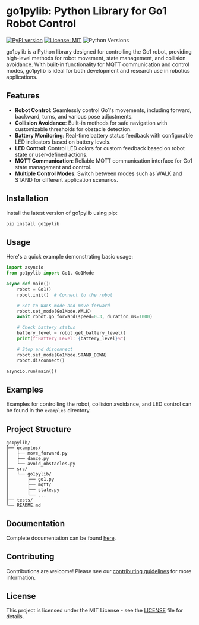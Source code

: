 
# go1pylib: Python Library for Go1 Robot Control

[![PyPI version](https://img.shields.io/pypi/v/go1pylib)](https://pypi.org/project/go1pylib/) [![License: MIT](https://img.shields.io/badge/License-MIT-blue.svg)](https://opensource.org/licenses/MIT) ![Python Versions](https://img.shields.io/pypi/pyversions/go1pylib)

go1pylib is a Python library designed for controlling the Go1 robot, providing high-level methods for robot movement, state management, and collision avoidance. With built-in functionality for MQTT communication and control modes, go1pylib is ideal for both development and research use in robotics applications.

## Features

- **Robot Control**: Seamlessly control Go1's movements, including forward, backward, turns, and various pose adjustments.
- **Collision Avoidance**: Built-in methods for safe navigation with customizable thresholds for obstacle detection.
- **Battery Monitoring**: Real-time battery status feedback with configurable LED indicators based on battery levels.
- **LED Control**: Control LED colors for custom feedback based on robot state or user-defined actions.
- **MQTT Communication**: Reliable MQTT communication interface for Go1 state management and control.
- **Multiple Control Modes**: Switch between modes such as WALK and STAND for different application scenarios.

## Installation

Install the latest version of go1pylib using pip:

```bash
pip install go1pylib
```

## Usage

Here's a quick example demonstrating basic usage:

```python
import asyncio
from go1pylib import Go1, Go1Mode

async def main():
    robot = Go1()
    robot.init()  # Connect to the robot

    # Set to WALK mode and move forward
    robot.set_mode(Go1Mode.WALK)
    await robot.go_forward(speed=0.3, duration_ms=1000)

    # Check battery status
    battery_level = robot.get_battery_level()
    print(f"Battery Level: {battery_level}%")

    # Stop and disconnect
    robot.set_mode(Go1Mode.STAND_DOWN)
    robot.disconnect()

asyncio.run(main())
```

## Examples

Examples for controlling the robot, collision avoidance, and LED control can be found in the `examples` directory.

## Project Structure

```
go1pylib/
├── examples/
│   ├── move_forward.py
│   ├── dance.py
│   └── avoid_obstacles.py
├── src/
│   └── go1pylib/
│       ├── go1.py
│       ├── mqtt/
│       ├── state.py
│       └── ...
├── tests/
└── README.md
```

## Documentation

Complete documentation can be found [here](https://github.com/yourusername/go1pylib).

## Contributing

Contributions are welcome! Please see our [contributing guidelines](https://github.com/yourusername/go1pylib/blob/main/CONTRIBUTING.md) for more information.

## License

This project is licensed under the MIT License - see the [LICENSE](LICENSE) file for details.